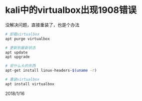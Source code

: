 # kali中的virtualbox出现1908错误

没解决问题，直接重装了，也是个办法  

```bash
# 卸载virtualbox
apt purge virtualbox

# 更新到最新状态
apt update
apt upgrade

# 安什么头的东西
apt-get install linux-headers-$(uname -r)

# 重装virtualbox
apt install virtualbox
```


2018/1/16  
